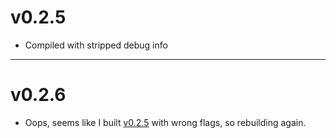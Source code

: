 # v0.2.5

- Compiled with stripped debug info

---

# v0.2.6

- Oops, seems like I built [v0.2.5](#v025) with wrong flags, so rebuilding again.
